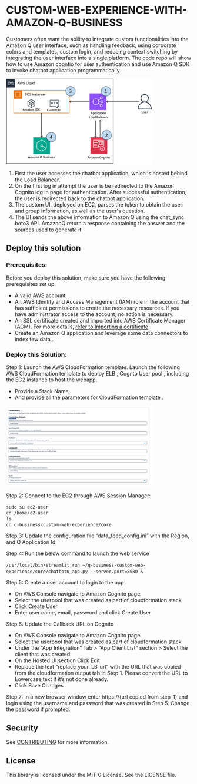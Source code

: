 # CUSTOM-WEB-EXPERIENCE-WITH-AMAZON-Q-BUSINESS

Customers often want the ability to integrate custom functionalities into the Amazon Q user interface, such as handling feedback, using corporate colors and templates, custom login, and reducing context switching by integrating the user interface into a single platform. The code repo will show how to use Amazon cogntio for user authentication and use Amazon Q SDK to invoke chatbot application programmatically

<img src="docs/arch.png" alt="Architecture Diagram" width="400"/>


1.	First the user accesses the chatbot application, which is hosted behind the Load Balancer.
2.	On the first log in attempt the user is be redirected to the Amazon Cognito log in page for authentication. After successful authentication, the user is redirected back to the chatbot application.
3.	The custom UI, deployed on EC2, parses the token to obtain the user and group information, as well as the user's question. 
4.	The UI sends the above information to Amazon Q using the chat_sync boto3 API. AmazonQ return a response containing the answer and the sources used to generate it.


## Deploy this solution


### Prerequisites: 
Before you deploy this solution, make sure you have the following prerequisites set up:

- A valid AWS account.
- An AWS Identity and Access Management (IAM) role in the account that has sufficient permissions to create the    necessary resources. If you have administrator access to the account, no action is necessary.
- An SSL certificate created and imported into AWS Certificate Manager (ACM). For more details, [refer to Importing a certificate](https://docs.aws.amazon.com/acm/latest/userguide/import-certificate-api-cli.html)
- Create an Amazon Q application and leverage some data connectors to index few data . 



### Deploy this Solution: 

Step 1: Launch the AWS CloudFormation template. Launch the following AWS CloudFormation template to deploy ELB , Cognto User pool , including the EC2 instance to host the webapp. 


- Provide a Stack Name,
- And provide all the parameters for CloudFormation template .

<img src="docs/properties.png" alt="CloudFormation  parameters" width="400"/>



Step 2: Connect to the EC2 through AWS Session Manager: 

```
sudo su ec2-user
cd /home/c2-user
ls
cd q-business-custom-web-experience/core
```
       

Step 3: Update the configuration file “data_feed_config.ini” with the Region, and Q Application Id


Step 4: Run the below command to launch the web service

```/usr/local/bin/streamlit run ~/q-business-custom-web-experience/core/chatbotQ_app.py --server.port=8080 &```

Step 5: Create a user account to login to the app 
-	On AWS Console navigate to Amazon Cognito page. 
-	Select the userpool that was created as part of cloudformation stack 
-	Click Create User
-	Enter user name, email, password and click Create User

Step 6: Update the Callback URL on Cognito
-	On AWS Console navigate to Amazon Cognito page. 
-	Select the userpool that was created as part of cloudformation stack   
-	Under the “App Integration” Tab > “App Client List” section > Select the client that was created 
-	On the Hosted UI section Click Edit 
-	Replace the text “replace_your_LB_url” with the URL that was copied from the cloudformation output tab in Step 1. Please convert the URL to Lowercase text if it’s not done already. 
-	Click Save Changes

Step 7: In a new browser window enter https://{url copied from step-1} and login using the username and password that was created in Step 5. Change the password if prompted.





## Security

See [CONTRIBUTING](CONTRIBUTING.md#security-issue-notifications) for more information.

## License

This library is licensed under the MIT-0 License. See the LICENSE file.




